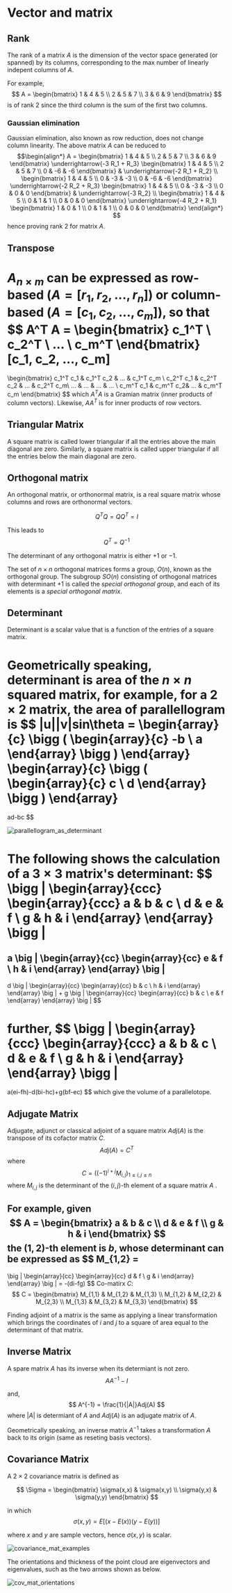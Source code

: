 # Vector and matrix

## Rank

The rank of a matrix $A$ is the dimension of the vector space generated (or spanned) by its columns, corresponding to the max number of linearly indepent columns of $A$.

For example,
$$
A = 
\begin{bmatrix}
      1 & 4 & 5 \\
      2 & 5 & 7 \\
      3 & 6 & 9
\end{bmatrix}
$$
is of rank $2$ since the third column is the sum of the first two columns.

### Gaussian elimination

Gaussian elimination, also known as row reduction, does not change column linearity. The above matrix $A$ can be reduced to 
$$\begin{align*}
A = 
\begin{bmatrix}
      1 & 4 & 5 \\
      2 & 5 & 7 \\
      3 & 6 & 9
\end{bmatrix}
\underrightarrow{-3 R_1 + R_3}
\begin{bmatrix}
      1 & 4 & 5 \\
      2 & 5 & 7 \\
      0 & -6 & -6
\end{bmatrix}
& \underrightarrow{-2 R_1 + R_2} \\
\begin{bmatrix}
      1 & 4 & 5 \\
      0 & -3 & -3 \\
      0 & -6 & -6
\end{bmatrix}
\underrightarrow{-2 R_2 + R_3} 
\begin{bmatrix}
      1 & 4 & 5 \\
      0 & -3 & -3 \\
      0 & 0 & 0
\end{bmatrix}
& \underrightarrow{-3 R_2} \\
\begin{bmatrix}
      1 & 4 & 5 \\
      0 & 1 & 1 \\
      0 & 0 & 0
\end{bmatrix}
\underrightarrow{-4 R_2 + R_1}
\begin{bmatrix}
      1 & 0 & 1 \\
      0 & 1 & 1 \\
      0 & 0 & 0
\end{bmatrix}
\end{align*}
$$
hence proving rank $2$ for matrix $A$.

## Transpose

$A_{n \times m}$ can be expressed as row-based ($A=[r_1, r_2, ..., r_n]$) or column-based ($A=[c_1, c_2, ..., c_m]$), so that  
$$
A^T A = 
\begin{bmatrix}
      c_1^T \\
      c_2^T \\
      ... \\
      c_m^T 
\end{bmatrix}
[c_1, c_2, ..., c_m]
=
\begin{bmatrix}
      c_1^T c_1 & c_1^T c_2 & ... & c_1^T c_m \\
      c_2^T c_1 & c_2^T c_2 & ... & c_2^T c_m\\
      ... & ... & ... & ... \\
      c_m^T c_1 & c_m^T c_2& ... & c_m^T c_m
\end{bmatrix}
$$
which $A^T A$ is a Gramian matrix (inner products of column vectors). Likewise, $A A^T$ is for inner products of row vectors.

## Triangular Matrix

A square matrix is called lower triangular if all the entries above the main diagonal are zero. Similarly, a square matrix is called upper triangular if all the entries below the main diagonal are zero.

## Orthogonal matrix

An orthogonal matrix, or orthonormal matrix, is a real square matrix whose columns and rows are orthonormal vectors.

$$
Q^TQ=QQ^T=I
$$

This leads to 
$$
Q^T=Q^{-1}
$$

The determinant of any orthogonal matrix is either $+1$ or $−1$.

The set of $n \times n$ orthogonal matrices forms a group, $O(n)$, known as the orthogonal group. The subgroup $SO(n)$ consisting of orthogonal matrices with determinant $+1$ is called the *special orthogonal group*, and each of its elements is a *special orthogonal matrix*. 

## Determinant

Determinant is a scalar value that is a function of the entries of a square matrix.

Geometrically speaking, determinant is area of the $n \times n$ squared matrix, for example, for a $2 \times 2$ matrix, the area of parallellogram is
$$
|u||v|sin\theta = 
\begin{array}{c}
    \bigg (
    \begin{array}{c}
      -b \\
      a
    \end{array}
    \bigg )
\end{array}
\begin{array}{c}
    \bigg (
    \begin{array}{c}
      c \\
      d
    \end{array}
    \bigg )
\end{array}
=
ad-bc
$$

![parallellogram_as_determinant](imgs/parallellogram_as_determinant.svg.png "parallellogram_as_determinant")

The following shows the calculation of a $3 \times 3$ matrix's determinant:
$$
\bigg |
\begin{array}{ccc}
    \begin{array}{ccc}
      a & b & c \\
      d & e & f \\
      g & h & i
    \end{array}
\end{array}
\bigg |
=
a
\big |
\begin{array}{cc}
    \begin{array}{cc}
      e & f \\
      h & i 
    \end{array}
\end{array}
\big |
-
d
\big |
\begin{array}{cc}
    \begin{array}{cc}
      b & c \\
      h & i 
    \end{array}
\end{array}
\big |
+
g
\big |
\begin{array}{cc}
    \begin{array}{cc}
      b & c \\
      e & f 
    \end{array}
\end{array}
\big |
$$

further,
$$
\bigg |
\begin{array}{ccc}
    \begin{array}{ccc}
      a & b & c \\
      d & e & f \\
      g & h & i
    \end{array}
\end{array}
\bigg |
=
a(ei-fh)-d(bi-hc)+g(bf-ec)
$$
which give the volume of a parallelotope.

## Adjugate Matrix

Adjugate, adjunct or classical adjoint of a square matrix $Adj(A)$ is the transpose of its cofactor matrix $C$.
$$
Adj(A) = C^T
$$
where 
$$
C = \big( (-1)^{i+j} M_{i,j} \big)_{1\leq i,j \leq n}
$$
where $M_{i,j}$ is the determinant of the $(i,j)$-th element of a square matrix $A$ .

For example, given
$$
A = 
\begin{bmatrix}
      a & b & c \\
      d & e & f \\
      g & h & i
\end{bmatrix}
$$
the $(1,2)$-th element is $b$, whose determinant can be expressed as
$$
M_{1,2} = 
-
\big |
\begin{array}{cc}
    \begin{array}{cc}
      d & f \\
      g & i
    \end{array}
\end{array}
\big |
= -(di-fg)
$$
Co-matirx $C$:
$$
C =
\begin{bmatrix}
      M_{1,1} & M_{1,2} & M_{1,3} \\
      M_{1,2} & M_{2,2} & M_{2,3} \\
      M_{1,3} & M_{3,2} & M_{3,3}
\end{bmatrix}
$$

Finding adjoint of a matrix is the same as applying a linear transformation which brings the coordinates of $i$ and $j$ to a square of area equal to the determinant of that matrix.

## Inverse Matrix

A spare matrix $A$ has its inverse when its determiant is not zero.
$$
AA^{-1} - I
$$

and,
$$
A^{-1} = \frac{1}{|A|}Adj(A)
$$
where
$|A|$ is determiant of $A$ and $Adj(A)$ is an adjugate matrix of $A$.

Geometrically speaking, an inverse matrix $A^{-1}$ takes a transformation $A$ back to its origin (same as reseting basis vectors).

## Covariance Matrix

A $2 \times 2$ covariance matrix is defined as

$$
\Sigma = 
\begin{bmatrix}
      \sigma(x,x) & \sigma(x,y) \\
      \sigma(y,x) & \sigma(y,y)
\end{bmatrix}
$$

in which
$$
\sigma(x,y) = E [ \big(x - E(x) \big) \big(y - E(y)\big) ]
$$

where $x$ and $y$ are sample vectors, hence $\sigma(x,y)$ is scalar. 

![covariance_mat_examples](imgs/covariance_mat_examples.png "covariance_mat_examples")

The orientations and thickness of the point cloud are eigenvectors and eigenvalues, such as the two arrows shown as below.

![cov_mat_orientations](imgs/cov_mat_orientations.png "cov_mat_orientations")
